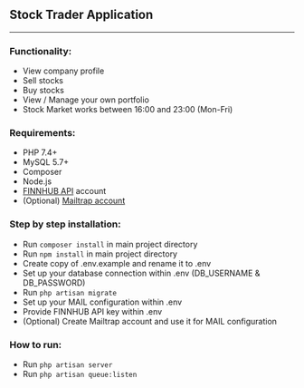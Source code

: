 ## Stock Trader Application

---

### Functionality:

- View company profile
- Sell stocks
- Buy stocks
- View / Manage your own portfolio
- Stock Market works between 16:00 and 23:00 (Mon-Fri)

### Requirements:

- PHP 7.4+
- MySQL 5.7+
- Composer
- Node.js
- [FINNHUB API](https://finnhub.io) account
- (Optional) [Mailtrap account](https://mailtrap.io)

### Step by step installation:

- Run `composer install` in main project directory
- Run `npm install` in main project directory
- Create copy of .env.example and rename it to .env
- Set up your database connection within .env (DB_USERNAME & DB_PASSWORD)
- Run `php artisan migrate`
- Set up your MAIL configuration within .env
- Provide FINNHUB API key within .env
- (Optional) Create Mailtrap account and use it for MAIL configuration

### How to run:

- Run `php artisan server`
- Run `php artisan queue:listen`
